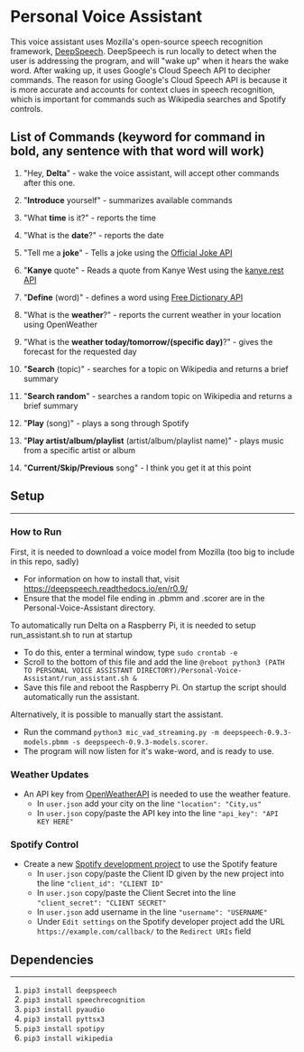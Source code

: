 # **Personal Voice Assistant**

This voice assistant uses Mozilla's open-source speech recognition framework, [DeepSpeech](https://github.com/mozilla/DeepSpeech). DeepSpeech is run locally to detect when the user is addressing the program, and will "wake up" when it hears the wake word. After waking up, it uses Google's Cloud Speech API to decipher commands. The reason for using Google's Cloud Speech API is because it is more accurate and accounts for context clues in speech recognition, which is important for commands such as Wikipedia searches and Spotify controls.

## **List of Commands** (keyword for command in bold, any sentence with that word will work)
1. "Hey, **Delta**" - wake the voice assistant, will accept other commands after this one.

2. "**Introduce** yourself" - summarizes available commands

3. "What **time** is it?" - reports the time

4. "What is the **date**?" - reports the date

5. "Tell me a **joke**" - Tells a joke using the [Official Joke API](https://github.com/15Dkatz/official_joke_api)

6. "**Kanye** quote" - Reads a quote from Kanye West using the [kanye.rest API](https://kanye.rest/)

7. "**Define** (word)" - defines a word using [Free Dictionary API](https://dictionaryapi.dev/)

8. "What is the **weather**?" - reports the current weather in your location using OpenWeather 

9. "What is the **weather today/tomorrow/(specific day)**?" - gives the forecast for the requested day

10. "**Search** (topic)" - searches for a topic on Wikipedia and returns a brief summary

11. "**Search random**" - searches a random topic on Wikipedia and returns a brief summary

12. "**Play** (song)" - plays a song through Spotify

13. "**Play artist/album/playlist** (artist/album/playlist name)" - plays music from a specific artist or album

14. "**Current/Skip/Previous** song" - I think you get it at this point

    

## **Setup**
---
### How to Run
First, it is needed to download a voice model from Mozilla (too big to include in this repo, sadly)
- For information on how to install that, visit https://deepspeech.readthedocs.io/en/r0.9/
- Ensure that the model file ending in .pbmm and .scorer are in the Personal-Voice-Assistant directory.

To automatically run Delta on a Raspberry Pi, it is needed to setup run_assistant.sh to run at startup
- To do this, enter a terminal window, type ```sudo crontab -e```
- Scroll to the bottom of this file and add the line ```@reboot python3 (PATH TO PERSONAL VOICE ASSISTANT DIRECTORY)/Personal-Voice-Assistant/run_assistant.sh &```
- Save this file and reboot the Raspberry Pi. On startup the script should automatically run the assistant.

Alternatively, it is possible to manually start the assistant.
- Run the command ```python3 mic_vad_streaming.py -m deepspeech-0.9.3-models.pbmm -s deepspeech-0.9.3-models.scorer```.
- The program will now listen for it's wake-word, and is ready to use.

### Weather Updates
- An API key from [OpenWeatherAPI](https://openweathermap.org/api) is needed to use the weather feature.
  - In ```user.json``` add your city on the line ```"location": "City,us"```
  - In ```user.json``` copy/paste the API key into the line ```"api_key": "API KEY HERE"```

### Spotify Control
- Create a new [Spotify development project](https://developer.spotify.com/dashboard/applications) to use the Spotify feature
  - In ```user.json``` copy/paste the Client ID given by the new project into the line ```"client_id": "CLIENT ID"```
  - In ```user.json``` copy/paste the Client Secret into the line ```"client_secret": "CLIENT SECRET"```
  - In ```user.json``` add username in the line ```"username": "USERNAME"```
  - Under ```Edit settings``` on the Spotify developer project add the URL ```https://example.com/callback/``` to the ```Redirect URIs``` field

## Dependencies

---

1. ```pip3 install deepspeech```
2. ```pip3 install speechrecognition```
3. ```pip3 install pyaudio```
4. ```pip3 install pyttsx3```
5. ```pip3 install spotipy```
6. ```pip3 install wikipedia```